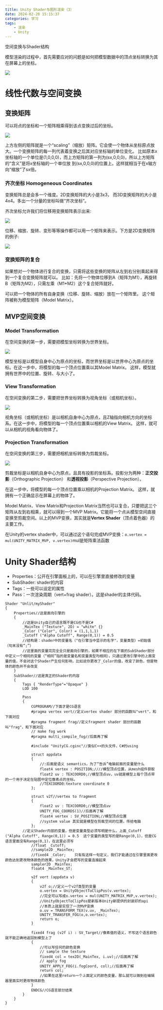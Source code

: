 ```yaml
---
title: Unity Shader与图形渲染（3）
date: 2024-02-20 15:15:37
categories: 学习
tags: 
    - 渲染
    - Unity
---
```

空间变换与Shader结构

<!-- more -->

模型渲染的过程中，首先需要应对的问题是如何把模型数据中的顶点坐标转换为其在屏幕上的坐标。

![](./UnityShader与图形渲染（3）_变换流程.jpg)

# 线性代数与空间变换

## 变换矩阵

可以将点的坐标和一个矩阵相乘得到该点变换过后的坐标。

![](./UnityShader与图形渲染（3）_变换矩阵.jpg)

上方左侧的矩阵就是一个“scaling”（缩放）矩阵。它会使一个物体从坐标原点放大。一个变换矩阵的每一列代表着变换之后其对应坐标轴的单位变化。 比如原本x坐标轴的一个单位是(1,0,0,0)，而上方矩阵的第一列为(sx,0,0,0)，所以上方矩阵的“含义”是将x坐标轴的一个单位放 到(sx,0,0,0)的位置上。这样就相当于在x轴方向“缩放”了sx倍。

### 齐次坐标 Homogeneous Coordinates

变换矩阵总是会多一个维度。2D变换矩阵的大小是3x3， 而3D变换矩阵的大小是4x4。多出一个分量的坐标叫做“齐次坐标”。

齐次坐标允许我们将位移用变换矩阵表示出来:

![](./UnityShader与图形渲染（3）_齐次坐标.jpg)

位移、缩放、旋转、变形等等操作都可以用一个矩阵来表示。下方是2D变换矩阵的例子:

![](./UnityShader与图形渲染（3）_2D变换矩阵.jpg)

### 变换矩阵的复合

如果想对一个物体进行复合的变换，只需将这些变换的矩阵从左到右分别乘起来得到一个复合变换矩阵就可以。 比如：先将一个物体位移到A（矩阵为M1），再旋转B（矩阵为M2），只需左乘（M1*M2）这个复合矩阵就好。

可以把一个物体的所有自身变换（位移、旋转、缩放）放在一个矩阵里。 这个矩阵被称为模型矩阵（Model Matrix）。

## MVP空间变换

### Model Transformation

在空间变换的第一步，需要把模型坐标转换为世界坐标。

![](./UnityShader与图形渲染（3）_M.jpg)

模型坐标是以模型自身中心为原点的坐标，而世界坐标是以世界中心为原点的坐标。在这一步中，将模型的每一个顶点位置乘以其Model Matrix。 这样，模型就拥有世界中的位置、旋转、与大小了。

### View Transformation

在空间变换的第二步，需要把世界坐标转换为视角坐标（或相机坐标）。

![](./UnityShader与图形渲染（3）_V.jpg)

视角坐标（或相机坐标）是以相机自身中心为原点，且Z轴指向相机方向的坐标系。在这一步中，将模型的每一个顶点位置乘以相机的View Matrix。 这样，就可以从相机的视角看向物体了。

### Projection Transformation

在空间变换的第三步，需要把相机坐标转换为剪裁坐标。

![](./UnityShader与图形渲染（3）_P.jpg)

剪裁坐标是以相机自身中心为原点，且具有投影的坐标系。投影分为两种：**正交投影**（Orthographic Projection） 和**透视投影**（Perspective Projection）。

在这一步中，将模型的每一个顶点位置乘以相机的Projection Matrix。 这样，就拥有一个正确显示在屏幕上的物体了。

Model Matrix、View Matrix和Projection Matrix当然也可以复合，只要把这三个矩阵从左到右相乘，就可以得到一个MVP Matrix。它能将一个点从模型空间直接变换至剪裁空间。以上的MVP变换，其实就是**Vertex Shader**（顶点着色器）的主要工作。

在Unity的vertex shader中，可以通过这个语句完成MVP变换：`o.vertex = mul(UNITY_MATRIX_MVP, v.vertex)`mul是矩阵乘法函数

# Unity Shader结构

- Properties：公开在引擎面板上的，可以在引擎里直接修改的变量 
- SubShader: shader的内容 
- Tags：一些可以设定的属性 
- Pass：一次渲染周期（vert+frag shader）。这是shader的主体代码。

```clike
Shader "Unlit/myShader"
{
    Properties//这是面向引擎的
    {
        //这是Unity自己的语言既不是CG也不是C#
        _MainTex ("Texture", 2D) = "white" {}
        _Color ("Color", Color) = (1,1,1,1)
        _Cutoff ("Alpha Cutoff", Range(0,1)) = 0.5           
        //结构是：shader中的变量名（"在引擎当中显示的名字"，变量类型）=初始值（句末没有“;”）
        //这里面的变量完完全全只是面向引擎的，如果不相应的在下面的SubShader部分中定义一个相同的变量（“相同”指的是变量名和变量类型均相同），只通过更改引擎中的上面变量的值，不会对这个Shader产生任何影响，比如说你更改了_Color的值，改变了颜色，但是物体的颜色并不会改变
    }
    SubShader//这是真正的Shader的内容
    {
        Tags { "RenderType"="Opaque" }
        LOD 100

        Pass
        {
            CGPROGRAM//下面才是CG语言
            #pragma vertex vert//定义vertex shader 部分的函数叫"vert"，和下面对应
            #pragma fragment frag//定义fragment shader 部分的函数叫"frag"，和下面对应
            // make fog work
            #pragma multi_compile_fog//后面再了解

            #include "UnityCG.cginc"//类似C++的头文件，C#的using

            struct appdata
            {	
                //:后面是语义 semantics，为了“告诉”电脑前面的变量是什么
                float4 vertex : POSITION;////模型顶点位置，从mesh组件获取
                float2 uv : TEXCOORD0;//模型顶点uv，uv就是模型上每个顶点带的一个用于决定在贴图中定位像素点的坐标。
                //TEXCOORD0:texture coordinate 0
            };

            struct v2f//vertex to fragment
            {
                float2 uv : TEXCOORD0;//模型顶点uv
                UNITY_FOG_COORDS(1)//后面再了解
                float4 vertex : SV_POSITION;//模型顶点位置
                //system value 其实就是模型在剪裁空间的位置，传给电脑
            };
		//定义Shader内部的变量，但是变量类型必须写明是什么，上面_Cutoff ("Alpha Cutoff", Range(0,1)) = 0.5  这个变量的类型写的是Range(0,1)，但是CG语言里面没有Range(0,1)，在这里必须写
            //float _Cutoff;
            //sample2D _MainTex;
            //fixed4 _Color;    只有有这样一句定义，我们才能通过在引擎里面更改颜色达到更改物体颜色的效果，Unity才会把写的变量连接起来
            sampler2D _MainTex;
            float4 _MainTex_ST;

            v2f vert (appdata v)
            {
                v2f o;//定义一个v2f类型的变量
                o.vertex = UnityObjectToClipPos(v.vertex);
                //完全可以写成o.vertex = mul(UNITY_MATRIX_MVP,v.vertex);
                //UnityObjectToClipPos是新版本Unity新提供的封装好的api
                //本质上就是实现了一次MVP变换
                o.uv = TRANSFORM_TEX(v.uv, _MainTex);
                UNITY_TRANSFER_FOG(o,o.vertex);
                return o;
            }

            fixed4 frag (v2f i) : SV_Target//像素值的语义，不写这个语言颜色就不能正确地返回到模型上了
            {
                //可以写任何的颜色变换
                // sample the texture
                fixed4 col = tex2D(_MainTex, i.uv);//后面再了解
                // apply fog
                UNITY_APPLY_FOG(i.fogCoord, col);//后面再了解
                return col;
                //如果在这里return一个上面定义的颜色变量，那么就可以做到在编辑器里面实时更改物体颜色
            }
            ENDCG//CG语言部分结束
        }
    }
}
```

